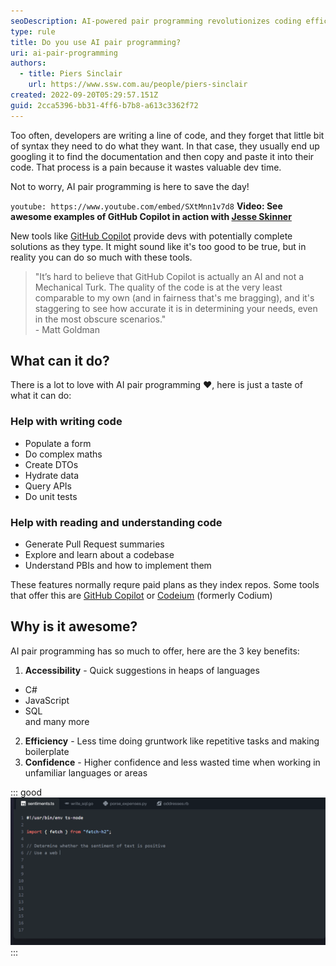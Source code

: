 ```yaml
---
seoDescription: AI-powered pair programming revolutionizes coding efficiency and accuracy, providing instant suggestions across various languages, reducing gruntwork and boosting confidence.
type: rule
title: Do you use AI pair programming?
uri: ai-pair-programming
authors:
  - title: Piers Sinclair
    url: https://www.ssw.com.au/people/piers-sinclair
created: 2022-09-20T05:29:57.151Z
guid: 2cca5396-bb31-4ff6-b7b8-a613c3362f72
---
```


Too often, developers are writing a line of code, and they forget that little bit of syntax they need to do what they want. In that case, they usually end up googling it to find the documentation and then copy and paste it into their code. That process is a pain because it wastes valuable dev time.

Not to worry, AI pair programming is here to save the day!

<!--endintro-->

`youtube: https://www.youtube.com/embed/SXtMnn1v7d8`
**Video: See awesome examples of GitHub Copilot in action with [Jesse Skinner](https://www.youtube.com/c/CodingwithJesse/featured)**

New tools like [GitHub Copilot](https://github.com/features/copilot) provide devs with potentially complete solutions as they type. It might sound like it's too good to be true, but in reality you can do so much with these tools.

> "It’s hard to believe that GitHub Copilot is actually an AI and not a Mechanical Turk. The quality of the code is at the very least comparable to my own (and in fairness that's me bragging), and it's staggering to see how accurate it is in determining your needs, even in the most obscure scenarios."  
> \- Matt Goldman

## What can it do?

There is a lot to love with AI pair programming ❤️, here is just a taste of what it can do:

### Help with writing code

* Populate a form
* Do complex maths
* Create DTOs
* Hydrate data
* Query APIs
* Do unit tests

### Help with reading and understanding code

* Generate Pull Request summaries
* Explore and learn about a codebase
* Understand PBIs and how to implement them

These features normally requre paid plans as they index repos. Some tools that offer this are [GitHub Copilot](https://docs.github.com/en/enterprise-cloud@latest/copilot/using-github-copilot/asking-github-copilot-questions-in-githubcom) or [Codeium](https://codeium.com/) (formerly Codium)

## Why is it awesome?

AI pair programming has so much to offer, here are the 3 key benefits:

1. **Accessibility** - Quick suggestions in heaps of languages

* C#
* JavaScript
* SQL  
   and many more

2. **Efficiency** - Less time doing gruntwork like repetitive tasks and making boilerplate
3. **Confidence** - Higher confidence and less wasted time when working in unfamiliar languages or areas

::: good
![Figure: Good example - GitHub Copilot saves you oodles of time!](ThePowerOfCopilot.gif)
:::

